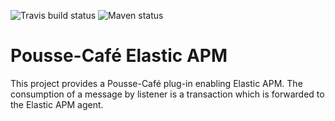 ![Travis build status](https://travis-ci.org/pousse-cafe/pousse-cafe-elastic-apm.svg?branch=master)
![Maven status](https://maven-badges.herokuapp.com/maven-central/org.pousse-cafe-framework/pousse-cafe-elastic-apm/badge.svg)

# Pousse-Café Elastic APM

This project provides a Pousse-Café plug-in enabling Elastic APM. The consumption of a message by listener is a
transaction which is forwarded to the Elastic APM agent.
